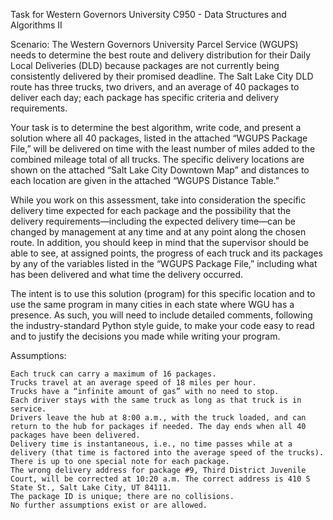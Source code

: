Task for Western Governors University C950 - Data Structures and Algorithms II

Scenario: The Western Governors University Parcel Service (WGUPS) needs to determine the best route and delivery distribution for their Daily Local Deliveries (DLD) because packages are not currently being consistently delivered by their promised deadline. The Salt Lake City DLD route has three trucks, two drivers, and an average of 40 packages to deliver each day; each package has specific criteria and delivery requirements.

Your task is to determine the best algorithm, write code, and present a solution where all 40 packages, listed in the attached “WGUPS Package File,” will be delivered on time with the least number of miles added to the combined mileage total of all trucks. The specific delivery locations are shown on the attached “Salt Lake City Downtown Map” and distances to each location are given in the attached “WGUPS Distance Table.”

While you work on this assessment, take into consideration the specific delivery time expected for each package and the possibility that the delivery requirements—including the expected delivery time—can be changed by management at any time and at any point along the chosen route. In addition, you should keep in mind that the supervisor should be able to see, at assigned points, the progress of each truck and its packages by any of the variables listed in the “WGUPS Package File,” including what has been delivered and what time the delivery occurred.

The intent is to use this solution (program) for this specific location and to use the same program in many cities in each state where WGU has a presence. As such, you will need to include detailed comments, following the industry-standard Python style guide, to make your code easy to read and to justify the decisions you made while writing your program.

Assumptions:

    Each truck can carry a maximum of 16 packages.
    Trucks travel at an average speed of 18 miles per hour.
    Trucks have a “infinite amount of gas” with no need to stop.
    Each driver stays with the same truck as long as that truck is in service.
    Drivers leave the hub at 8:00 a.m., with the truck loaded, and can return to the hub for packages if needed. The day ends when all 40 packages have been delivered.
    Delivery time is instantaneous, i.e., no time passes while at a delivery (that time is factored into the average speed of the trucks).
    There is up to one special note for each package.
    The wrong delivery address for package #9, Third District Juvenile Court, will be corrected at 10:20 a.m. The correct address is 410 S State St., Salt Lake City, UT 84111.
    The package ID is unique; there are no collisions.
    No further assumptions exist or are allowed.
